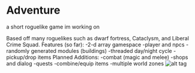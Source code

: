 # Adventure
a short roguelike game im working on

Based off many roguelikes such as dwarf fortress, Cataclysm, and Liberal Crime Squad.
Features (so far):
  -2-d array gamespace
  -player and npcs
  -randomly generated modules (buildings)
  -threaded day/night cycle
  -pickup/drop items
Planned Additions:
  -combat (magic and melee)
  -shops and dialog
  -quests
  -combine/equip items
  -multiple world zones
![alt tag](http://url/to/img.png)
